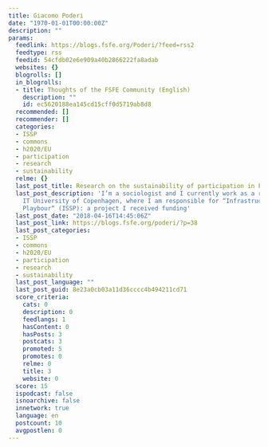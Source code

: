 ```yaml
---
title: Giacomo Poderi
date: "1970-01-01T00:00:00Z"
description: ""
params:
  feedlink: https://blogs.fsfe.org/Poderi/?feed=rss2
  feedtype: rss
  feedid: 54cfdb02e6e909a40b2866222fa8adab
  websites: {}
  blogrolls: []
  in_blogrolls:
  - title: Thoughts of the FSFE Community (English)
    description: ""
    id: ec5620188ea145cd15cff0d5719ab8d8
  recommended: []
  recommender: []
  categories:
  - ISSP
  - commons
  - h2020/EU
  - participation
  - research
  - sustainability
  relme: {}
  last_post_title: Research on the sustainability of participation in FSFE
  last_post_description: 'I’m a sociologist and I currently work as a researcher at
    IT University of Copenhagen, where I am responsible for “Infrastructuring SuStainable
    Playbour“ (ISSP): a project I received funding'
  last_post_date: "2018-04-16T14:45:06Z"
  last_post_link: https://blogs.fsfe.org/poderi/?p=38
  last_post_categories:
  - ISSP
  - commons
  - h2020/EU
  - participation
  - research
  - sustainability
  last_post_language: ""
  last_post_guid: 8e23a0cb03a11d36cccc4b494211cd71
  score_criteria:
    cats: 0
    description: 0
    feedlangs: 1
    hasContent: 0
    hasPosts: 3
    postcats: 3
    promoted: 5
    promotes: 0
    relme: 0
    title: 3
    website: 0
  score: 15
  ispodcast: false
  isnoarchive: false
  innetwork: true
  language: en
  postcount: 10
  avgpostlen: 0
---
```

